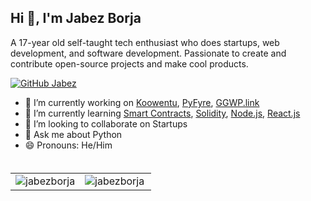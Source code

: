 ## Hi 👋, I'm Jabez Borja
A 17-year old self-taught tech enthusiast who does startups, web development, and software development. Passionate to create and contribute open-source projects and make cool products.

[![GitHub Jabez](https://img.shields.io/github/followers/jabezborja?label=follow&style=social)](https://github.com/jabezborja)

- 🔭 I’m currently working on [Koowentu](https://koowentu.com), [PyFyre](https://github.com/pyfyre/pyfyre), [GGWP.link](https://ggwp.link)
- 🌱 I’m currently learning [Smart Contracts](https://www.google.com/search?client=firefox-b-d&q=smart+contracts), [Solidity](https://soliditylang.org/), [Node.js](https://nodejs.org), [React.js](https://reactjs.org)
- 👯 I’m looking to collaborate on Startups
- 💬 Ask me about Python
- 😄 Pronouns: He/Him
</br>
<table style="margin-top: 5px;">
  <tr>
    <td valign="top"><img align="center" src="https://github-readme-stats.vercel.app/api?username=jabezborja&show_icons=true" alt="jabezborja" /></td>
    <td valign="top"><img align="left" src="https://github-readme-stats.vercel.app/api/top-langs/?username=jabezborja&layout=compact&hide=html" alt="jabezborja" /></td>
  </tr>
</table>
</br>
